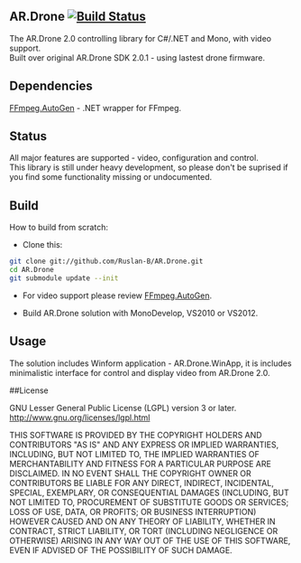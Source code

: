 ## AR.Drone [![Build Status](https://travis-ci.org/Ruslan-B/AR.Drone.png)](https://travis-ci.org/Ruslan-B/AR.Drone)

The AR.Drone 2.0 controlling library for C#/.NET and Mono, with video support.  
Built over original AR.Drone SDK 2.0.1 - using lastest drone firmware.

## Dependencies

[FFmpeg.AutoGen](https://github.com/Ruslan-B/FFmpeg.AutoGen) - .NET wrapper for FFmpeg.  

## Status

All major features are supported - video, configuration and control.  
This library is still under heavy development, 
so please don't be suprised if you find some functionality missing or undocumented.  

## Build

How to build from scratch:  
- Clone this:

```bash
git clone git://github.com/Ruslan-B/AR.Drone.git   
cd AR.Drone   
git submodule update --init   
```  

- For video support please review [FFmpeg.AutoGen](https://github.com/Ruslan-B/FFmpeg.AutoGen).

- Build AR.Drone solution with MonoDevelop, VS2010 or VS2012.

## Usage

The solution includes Winform application - AR.Drone.WinApp, it is includes minimalistic interface 
for control and display video from AR.Drone 2.0.

##License

GNU Lesser General Public License (LGPL) version 3 or later.  
http://www.gnu.org/licenses/lgpl.html

THIS SOFTWARE IS PROVIDED BY THE COPYRIGHT HOLDERS AND CONTRIBUTORS
"AS IS" AND ANY EXPRESS OR IMPLIED WARRANTIES, INCLUDING, BUT NOT
LIMITED TO, THE IMPLIED WARRANTIES OF MERCHANTABILITY AND FITNESS FOR
A PARTICULAR PURPOSE ARE DISCLAIMED. IN NO EVENT SHALL THE COPYRIGHT
OWNER OR CONTRIBUTORS BE LIABLE FOR ANY DIRECT, INDIRECT, INCIDENTAL,
SPECIAL, EXEMPLARY, OR CONSEQUENTIAL DAMAGES (INCLUDING, BUT NOT
LIMITED TO, PROCUREMENT OF SUBSTITUTE GOODS OR SERVICES; LOSS OF USE,
DATA, OR PROFITS; OR BUSINESS INTERRUPTION) HOWEVER CAUSED AND ON ANY
THEORY OF LIABILITY, WHETHER IN CONTRACT, STRICT LIABILITY, OR TORT
(INCLUDING NEGLIGENCE OR OTHERWISE) ARISING IN ANY WAY OUT OF THE USE
OF THIS SOFTWARE, EVEN IF ADVISED OF THE POSSIBILITY OF SUCH DAMAGE.